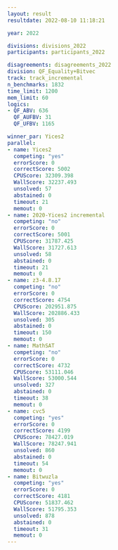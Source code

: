 ```yaml
---
layout: result
resultdate: 2022-08-10 11:18:21

year: 2022

divisions: divisions_2022
participants: participants_2022

disagreements: disagreements_2022
division: QF_Equality+Bitvec
track: track_incremental
n_benchmarks: 1832
time_limit: 1200
mem_limit: 60
logics:
- QF_ABV: 636
  QF_AUFBV: 31
  QF_UFBV: 1165

winner_par: Yices2
parallel:
- name: Yices2
  competing: "yes"
  errorScore: 0
  correctScore: 5002
  CPUScore: 32309.398
  WallScore: 32237.493
  unsolved: 57
  abstained: 0
  timeout: 21
  memout: 0
- name: 2020-Yices2 incremental
  competing: "no"
  errorScore: 0
  correctScore: 5001
  CPUScore: 31787.425
  WallScore: 31727.613
  unsolved: 58
  abstained: 0
  timeout: 21
  memout: 0
- name: z3-4.8.17
  competing: "no"
  errorScore: 0
  correctScore: 4754
  CPUScore: 202951.875
  WallScore: 202886.433
  unsolved: 305
  abstained: 0
  timeout: 150
  memout: 0
- name: MathSAT
  competing: "no"
  errorScore: 0
  correctScore: 4732
  CPUScore: 53111.046
  WallScore: 53000.544
  unsolved: 327
  abstained: 0
  timeout: 38
  memout: 0
- name: cvc5
  competing: "yes"
  errorScore: 0
  correctScore: 4199
  CPUScore: 78427.019
  WallScore: 78247.941
  unsolved: 860
  abstained: 0
  timeout: 54
  memout: 0
- name: Bitwuzla
  competing: "yes"
  errorScore: 0
  correctScore: 4181
  CPUScore: 51837.462
  WallScore: 51795.353
  unsolved: 878
  abstained: 0
  timeout: 31
  memout: 0
---
```

